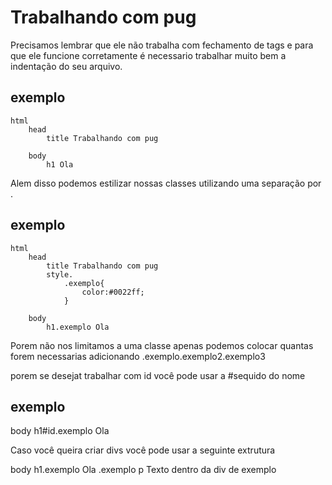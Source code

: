 # Trabalhando com pug

Precisamos lembrar que ele não trabalha com fechamento de tags e para que ele funcione corretamente é necessario trabalhar muito bem a indentação do seu arquivo.

## exemplo

    html
        head
            title Trabalhando com pug

        body
            h1 Ola

Alem disso podemos estilizar nossas classes utilizando uma separação por .

## exemplo

    html
        head
            title Trabalhando com pug
            style.
                .exemplo{
                    color:#0022ff;
                }

        body
            h1.exemplo Ola

Porem não nos limitamos a uma classe apenas podemos colocar quantas forem necessarias adicionando .exemplo.exemplo2.exemplo3

porem se desejat trabalhar com id você pode usar a #sequido do nome

## exemplo

body
h1#id.exemplo Ola

Caso você queira criar divs você pode usar a seguinte extrutura

body
h1.exemplo Ola
.exemplo
p Texto dentro da div de exemplo

